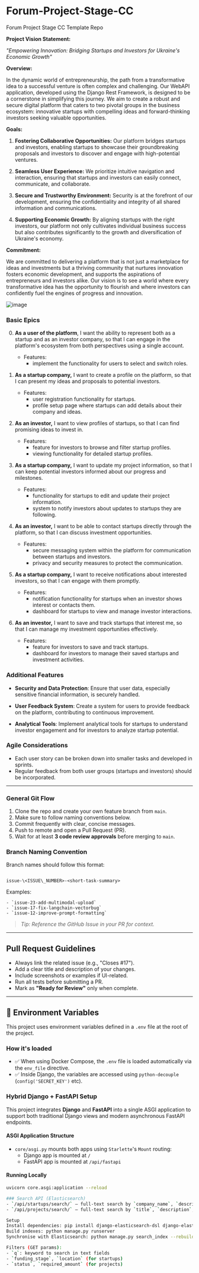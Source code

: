# Forum-Project-Stage-CC
Forum Project Stage CC Template Repo

**Project Vision Statement:**

*"Empowering Innovation: Bridging Startups and Investors for Ukraine's Economic Growth"*

**Overview:**

In the dynamic world of entrepreneurship, the path from a transformative idea to a successful venture is often complex and challenging. Our WebAPI application, developed using the Django Rest Framework, is designed to be a cornerstone in simplifying this journey. We aim to create a robust and secure digital platform that caters to two pivotal groups in the business ecosystem: innovative startups with compelling ideas and forward-thinking investors seeking valuable opportunities.

**Goals:**

1. **Fostering Collaborative Opportunities:** Our platform bridges startups and investors, enabling startups to showcase their groundbreaking proposals and investors to discover and engage with high-potential ventures.

2. **Seamless User Experience:** We prioritize intuitive navigation and interaction, ensuring that startups and investors can easily connect, communicate, and collaborate.

3. **Secure and Trustworthy Environment:** Security is at the forefront of our development, ensuring the confidentiality and integrity of all shared information and communications.

4. **Supporting Economic Growth:** By aligning startups with the right investors, our platform not only cultivates individual business success but also contributes significantly to the growth and diversification of Ukraine's economy.

**Commitment:**

We are committed to delivering a platform that is not just a marketplace for ideas and investments but a thriving community that nurtures innovation fosters economic development, and supports the aspirations of entrepreneurs and investors alike. Our vision is to see a world where every transformative idea has the opportunity to flourish and where investors can confidently fuel the engines of progress and innovation.

![image](https://github.com/mehalyna/Forum-Project-Stage-CC/assets/39273210/54b0de76-f6e3-4bf3-bf38-fb5bf1d1d63d)



### Basic Epics

0. **As a user of the platform**, I want the ability to represent both as a startup and as an investor company, so that I can engage in the platform's ecosystem from both perspectives using a single account.

   - Features:
     - implement the functionality for users to select and switch roles.

2. **As a startup company,** I want to create a profile on the platform, so that I can present my ideas and proposals to potential investors.
   
   - Features:
     -  user registration functionality for startups.
     -  profile setup page where startups can add details about their company and ideas.

3. **As an investor,** I want to view profiles of startups, so that I can find promising ideas to invest in.
   
   - Features:
     -  feature for investors to browse and filter startup profiles.
     -  viewing functionality for detailed startup profiles.

4. **As a startup company,** I want to update my project information, so that I can keep potential investors informed about our progress and milestones.
   
   - Features:
     -  functionality for startups to edit and update their project information.
     -  system to notify investors about updates to startups they are following.

5. **As an investor,** I want to be able to contact startups directly through the platform, so that I can discuss investment opportunities.
   
   - Features:
     -  secure messaging system within the platform for communication between startups and investors.
     -  privacy and security measures to protect the communication.

6. **As a startup company,** I want to receive notifications about interested investors, so that I can engage with them promptly.
   
   - Features:
     -  notification functionality for startups when an investor shows interest or contacts them.
     -  dashboard for startups to view and manage investor interactions.

7. **As an investor,** I want to save and track startups that interest me, so that I can manage my investment opportunities effectively.
   
   - Features:
     -  feature for investors to save and track startups.
     -  dashboard for investors to manage their saved startups and investment activities.

### Additional Features

- **Security and Data Protection**: Ensure that user data, especially sensitive financial information, is securely handled.
  
- **User Feedback System**: Create a system for users to provide feedback on the platform, contributing to continuous improvement.

- **Analytical Tools**: Implement analytical tools for startups to understand investor engagement and for investors to analyze startup potential.

### Agile Considerations

- Each user story can be broken down into smaller tasks and developed in sprints.
- Regular feedback from both user groups (startups and investors) should be incorporated.

---

### General Git Flow

1. Clone the repo and create your own feature branch from `main`.
2. Make sure to follow naming conventions below.
3. Commit frequently with clear, concise messages.
4. Push to remote and open a Pull Request (PR).
5. Wait for at least **3 code review approvals** before merging to `main`.

### Branch Naming Convention

Branch names should follow this format:

```

issue-\<ISSUE\_NUMBER>-<short-task-summary>

```

Examples:
```
- `issue-23-add-multimodal-upload`
- `issue-17-fix-langchain-vectorbug`
- `issue-12-improve-prompt-formatting`
```

> _Tip: Reference the GitHub Issue in your PR for context._

---

## Pull Request Guidelines

- Always link the related issue (e.g., "Closes #17").
- Add a clear title and description of your changes.
- Include screenshots or examples if UI-related.
- Run all tests before submitting a PR.
- Mark as **"Ready for Review"** only when complete.

---
## 🔐 Environment Variables

This project uses environment variables defined in a `.env` file at the root of the project.

### How it's loaded

- ✅ When using Docker Compose, the `.env` file is loaded automatically via the `env_file` directive.
- ✅ Inside Django, the variables are accessed using `python-decouple` (`config('SECRET_KEY')` etc).

### Hybrid Django + FastAPI Setup

This project integrates **Django** and **FastAPI** into a single ASGI application to support both traditional Django views and modern asynchronous FastAPI endpoints.

#### ASGI Application Structure

- `core/asgi.py` mounts both apps using `Starlette`'s `Mount` routing:
  - Django app is mounted at `/`
  - FastAPI app is mounted at `/api/fastapi`

#### Running Locally

```bash
uvicorn core.asgi:application --reload

### Search API (Elasticsearch)
- `/api/startups/search/` — full-text search by `company_name`, `description`, etc.
- `/api/projects/search/` — full-text search by `title`, `description`, etc.

Setup
Install dependencies: pip install django-elasticsearch-dsl django-elasticsearch-dsl-drf
Build indexes: python manage.py runserver
Synchronise with Elasticsearch: python manage.py search_index --rebuild

Filters (GET params):
- `q`: keyword to search in text fields
- `funding_stage`, `location` (for startups)
- `status`, `required_amount` (for projects)
